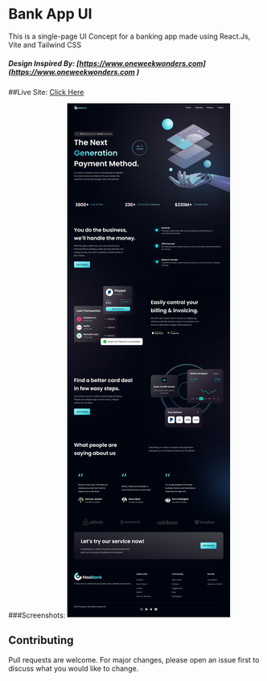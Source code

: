 # Bank App UI

This is a single-page UI Concept for a banking app made using React.Js, Vite and Tailwind CSS 
##### Design Inspired By: [https://www.oneweekwonders.com](https://www.oneweekwonders.com )

##Live Site: [Click Here](https://bank-ui-app.netlify.app/)

###Screenshots:
![screenshot](./UI_bank_app/Bank-App-UI.png)




## Contributing
Pull requests are welcome. For major changes, please open an issue first to discuss what you would like to change.
